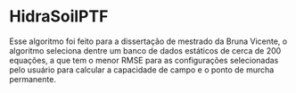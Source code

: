 # HidraSoilPTF 
Esse algoritmo foi feito para a dissertação de mestrado da Bruna Vicente, o algoritmo seleciona dentre um banco de dados estáticos de cerca de 200 equações, a que tem o menor RMSE para as configurações selecionadas pelo usuário para calcular a capacidade de campo e o ponto de murcha permanente.
